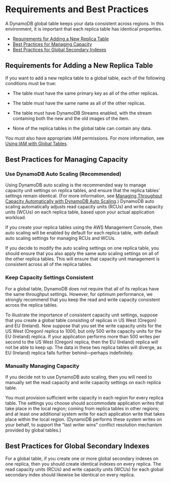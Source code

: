 # Requirements and Best Practices<a name="globaltables_reqs_bestpractices"></a>

A DynamoDB global table keeps your data consistent across regions\. In this environment, it is important that each replica table has identical properties\.


+ [Requirements for Adding a New Replica Table](#globaltables_reqs_bestpractices.requirements)
+ [Best Practices for Managing Capacity](#globaltables_reqs_bestpractices.tables)
+ [Best Practices for Global Secondary Indexes](#globaltables_reqs_bestpractices.gsi)

## Requirements for Adding a New Replica Table<a name="globaltables_reqs_bestpractices.requirements"></a>

If you want to add a new replica table to a global table, each of the following conditions must be true:

+ The table must have the same primary key as all of the other replicas\.

+ The table must have the same name as all of the other replicas\.

+ The table must have DynamoDB Streams enabled, with the stream containing both the new and the old images of the item\.

+ None of the replica tables in the global table can contain any data\.

You must also have appropriate IAM permissions\. For more information, see [Using IAM with Global Tables](gt_IAM.md)\.

## Best Practices for Managing Capacity<a name="globaltables_reqs_bestpractices.tables"></a>

### Use DynamoDB Auto Scaling \(Recommended\)<a name="globaltables_reqs_bestpractices.tables.autoscaling"></a>

Using DynamoDB auto scaling is the recommended way to manage capacity unit settings on replica tables, and ensure that the replica tables' settings remain identical\. \(For more information, see [Managing Throughput Capacity Automatically with DynamoDB Auto Scaling](AutoScaling.md)\.\) DynamoDB auto scaling automatically adjusts read capacity units \(RCUs\) and write capacity units \(WCUs\) on each replica table, based upon your actual application workload\.

If you create your replica tables using the AWS Management Console, then auto scaling will be enabled by default for each replica table, with default auto scaling settings for managing RCUs and WCUs\.

If you decide to modify the auto scaling settings on one replica table, you should ensure that you also apply the same auto scaling settings on all of the other replica tables\. This will ensure that capacity unit management is consistent across all of the replica tables\.

### Keep Capacity Settings Consistent<a name="globaltables_reqs_bestpractices.tables.consistent-settings"></a>

For a global table, DynamoDB does not require that all of its replicas have the same throughput settings\. However, for optimum performance, we strongly recommend that you keep the read and write capacity consistent across the replica tables\.

To illustrate the importance of consistent capacity unit settings, suppose that you create a global table consisting of replicas in US West \(Oregon\) and EU \(Ireland\)\. Now suppose that you set the write capacity units for the US West \(Oregon\) replica to 1000, but only 500 write capacity units for the EU \(Ireland\) replica\. If your application performs more than 500 writes per second to the US West \(Oregon\) replica, then the EU \(Ireland\) replica will not be able to keep up\. The data in these two replica tables will diverge, as EU \(Ireland\) replica falls further behind—perhaps indefinitely\.

### Manually Managing Capacity<a name="globaltables_reqs_bestpractices.tables.manual-capacity-management"></a>

If you decide not to use DynamoDB auto scaling, then you will need to manually set the read capacity and write capacity settings on each replica table\. 

You must provision sufficient write capacity in each region for every replica table\. The settings you choose should accommodate application writes that take place in the local region; coming from replica tables in other regions; and at least one additional system write for each application write that takes place within the local region\. \(DynamoDB performs these system writes on your behalf, to support the "last writer wins" conflict resolution mechanism provided by global tables\.\)

## Best Practices for Global Secondary Indexes<a name="globaltables_reqs_bestpractices.gsi"></a>

For a global table, if you create one or more global secondary indexes on one replica, then you should create identical indexes on every replica\. The read capacity units \(RCUs\) and write capacity units \(WCUs\) for each global secondary index should likewise be identical on every replica\.